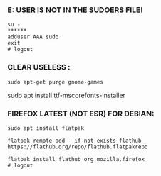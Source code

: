 ### E: USER IS NOT IN THE SUDOERS FILE!
```
su - 
******
adduser AAA sudo
exit
# logout
```

### CLEAR USELESS :
```
sudo apt-get purge gnome-games
```

sudo apt install ttf-mscorefonts-installer


### FIREFOX LATEST (NOT ESR) FOR DEBIAN:
```
sudo apt install flatpak

flatpak remote-add --if-not-exists flathub https://flathub.org/repo/flathub.flatpakrepo

flatpak install flathub org.mozilla.firefox
# logout
```
